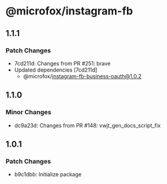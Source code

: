 # @microfox/instagram-fb

## 1.1.1

### Patch Changes

- 7cd211d: Changes from PR #251: brave
- Updated dependencies [7cd211d]
  - @microfox/instagram-fb-business-oauth@1.0.2

## 1.1.0

### Minor Changes

- dc9a23d: Changes from PR #148: vwjt_gen_docs_script_fix

## 1.0.1

### Patch Changes

- b9c1dbb: Initialize package
